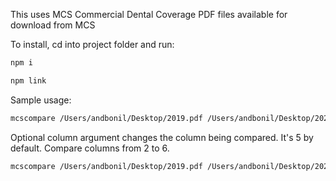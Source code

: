 This uses MCS Commercial Dental Coverage PDF files available for download from MCS

To install, cd into project folder and run:
```sh
npm i
```
```sh
npm link
```

Sample usage:
```sh
mcscompare /Users/andbonil/Desktop/2019.pdf /Users/andbonil/Desktop/2020.pdf
```

Optional column argument changes the column being compared. It's 5 by default. Compare columns from 2 to 6.
```sh
mcscompare /Users/andbonil/Desktop/2019.pdf /Users/andbonil/Desktop/2020.pdf --col 4
```
